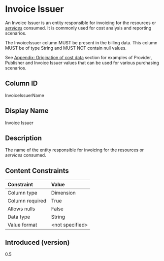 # Invoice Issuer

An Invoice Issuer is an entity responsible for invoicing for the resources or [*services*](#glossary:service) consumed. It is commonly
used for cost analysis and reporting scenarios.

The InvoiceIssuer column MUST be present in the billing data. This column MUST be of type String and MUST NOT
contain null values.

See [Appendix: Origination of cost data](#originationofcostdata) section for examples of Provider, Publisher and
Invoice Issuer values that can be used for various purchasing scenarios.

## Column ID

InvoiceIssuerName

## Display Name

Invoice Issuer

## Description

The name of the entity responsible for invoicing for the resources or *services* consumed.

## Content Constraints

| Constraint      | Value           |
|:----------------|:----------------|
| Column type     | Dimension       |
| Column required | True            |
| Allows nulls    | False           |
| Data type       | String          |
| Value format    | \<not specified> |

## Introduced (version)

0.5
